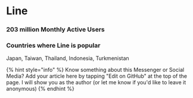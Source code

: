 # Line

### 203 million Monthly Active Users

### Countries where Line is popular

Japan, Taiwan, Thailand, Indonesia, Turkmenistan



{% hint style="info" %}
Know something about this Messenger or Social Media? Add your article here by tapping "Edit on GitHub" at the top of the page. I will show you as the author \(or let me know if you'd like to leave it anonymous\)
{% endhint %}

### 

